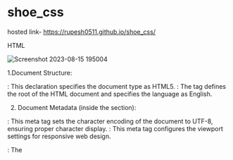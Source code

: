 # shoe_css
hosted link-  https://rupesh0511.github.io/shoe_css/

HTML


![Screenshot 2023-08-15 195004](https://github.com/rupesh0511/shoe_css/assets/69234169/9444b437-6d0e-4b61-ba1f-ea11f05fa3e9)

1.Document Structure:

<!DOCTYPE html>: This declaration specifies the document type as HTML5.
<html lang="en">: The <html> tag defines the root of the HTML document and specifies the language as English.

2. Document Metadata (inside the <head> section):

<meta charset="UTF-8">: This meta tag sets the character encoding of the document to UTF-8, ensuring proper character display.
<meta name="viewport" content="width=device-width, initial-scale=1.0">: This meta tag configures the viewport settings for responsive web design.
<title>Document</title>: The <title> tag sets the title of the web page, which is displayed in the browser's title bar or tab.
<link rel="stylesheet" href="./styles.css"/>: This <link> tag links an external stylesheet ("styles.css") for styling.
  
3.Page Content (inside the <body> section):

<div class="container">: This <div> tag creates the main container for the content of the web page.

<div class="backcontainer">: This <div> tag with the class "backcontainer" seems to be an empty container, possibly for background styling.

<div class="subcontainer">: This <div> tag with the class "subcontainer" is used to create a sub-container within the main container.

<div class="text">: This <div> tag with the class "text" appears to be used for containing text content.

<h1>Shoe-1</h1>: The <h1> tag represents the main heading of the content, displaying "Shoe-1."

<p class="content">...</p>: These <p> tags with the class "content" contain paragraphs of text content, which appear to be Lorem Ipsum placeholder text.

<div class="image">: This <div> tag with the class "image" is used for containing an image.

<img src="..." class="picture"/>: The <img> tag displays an image. It uses the "src" attribute to specify the image file's URL and has a class "picture," which may be used for styling or scripting.


CSS


![Screenshot 2023-08-15 195015](https://github.com/rupesh0511/shoe_css/assets/69234169/c14d2b1e-6c20-4194-b1b6-3f7b91e7569f)
![Screenshot 2023-08-15 195036](https://github.com/rupesh0511/shoe_css/assets/69234169/900e3046-34e5-452a-9db7-b5bebbe9f0ad)
